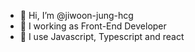 - 👋 Hi, I’m @jiwoon-jung-hcg
- 👀 I working as Front-End Developer
- 🌱 I use Javascript, Typescript and react


